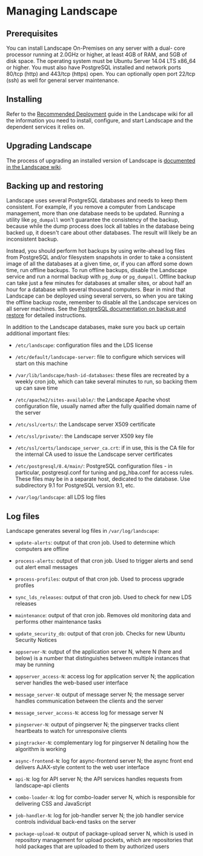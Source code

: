 
# Managing Landscape


## Prerequisites

You can install Landscape On-Premises on any server with a dual-
core processor running at 2.0GHz or higher, at least 4GB of RAM, and 5GB of
disk space. The operating system must be Ubuntu Server 14.04 LTS x86_64 or
higher. You must also have PostgreSQL installed and network ports 80/tcp
(http) and 443/tcp (https) open. You can optionally open port 22/tcp (ssh) as
well for general server maintenance.

## Installing

Refer to the [Recommended Deployment]
guide in the Landscape wiki for all the information you need to install,
configure, and start Landscape and the dependent services it relies on.

## Upgrading Landscape

The process of upgrading an installed version of Landscape is 
[documented in the Landscape wiki][upgrade].

## Backing up and restoring

Landscape uses several PostgreSQL databases and needs to keep them consistent.
For example, if you remove a computer from Landscape management, more than one
database needs to be updated. Running a utility like `pg_dumpall` won't
guarantee the consistency of the backup, because while the dump process does
lock all tables in the database being backed up, it doesn't care about other
databases. The result will likely be an inconsistent backup.

Instead, you should perform hot backups by using write-ahead log files from
PostgreSQL and/or filesystem snapshots in order to take a consistent image of
all the databases at a given time, or, if you can afford some down time, run
offline backups. To run offline backups, disable the Landscape service and run
a normal backup with `pg_dump` or `pg_dumpall`. Offline backup can take just a
few minutes for databases at smaller sites, or about half an hour for a
database with several thousand computers. Bear in mind that Landscape can be
deployed using several servers, so when you are taking the offline backup
route, remember to disable all the Landscape services on all server machines.
See the
[PostgreSQL documentation on backup and restore][backup]
for detailed instructions.

In addition to the Landscape databases, make sure you back up certain
additional important files:

  * `/etc/landscape`: configuration files and the LDS license 

  * `/etc/default/landscape-server`: file to configure which services will start on this machine

  * `/var/lib/landscape/hash-id-databases`: these files are recreated by a weekly cron job, which can take several minutes to run, so backing them up can save time

  * `/etc/apache2/sites-available/`: the Landscape Apache vhost configuration file, usually named after the fully qualified domain name of the server

  * `/etc/ssl/certs/`: the Landscape server X509 certificate

  * `/etc/ssl/private/`: the Landscape server X509 key file

  * `/etc/ssl/certs/landscape_server_ca.crt`: if in use, this is the CA file for the internal CA used to issue the Landscape server certificates

  * `/etc/postgresql/8.4/main/`: PostgreSQL configuration files - in particular, postgresql.conf for tuning and pg_hba.conf for access rules. These files may be in a separate host, dedicated to the database. Use subdirectory 9.1 for PostgreSQL version 9.1, etc.

  * `/var/log/landscape`: all LDS log files

## Log files

Landscape generates several log files in `/var/log/landscape`:

  * `update-alerts`: output of that cron job. Used to determine which computers are offline

  * `process-alerts`: output of that cron job. Used to trigger alerts and send out alert email messages

  * `process-profiles`: output of that cron job. Used to process upgrade profiles

  * `sync_lds_releases`: output of that cron job. Used to check for new LDS releases

  * `maintenance`: output of that cron job. Removes old monitoring data and performs other maintenance tasks

  * `update_security_db`: output of that cron job. Checks for new Ubuntu Security Notices

  * `appserver-N`: output of the application server N, where N (here and below) is a number that distinguishes between multiple instances that may be running

  * `appserver_access-N`: access log for application server N; the application server handles the web-based user interface

  * `message_server-N`: output of message server N; the message server handles communication between the clients and the server

  * `message_server_access-N`: access log for message server N

  * `pingserver-N`: output of pingserver N; the pingserver tracks client heartbeats to watch for unresponsive clients

  * `pingtracker-N`: complementary log for pingserver N detailing how the algorithm is working

  * `async-frontend-N`: log for async-frontend server N; the async front end delivers AJAX-style content to the web user interface

  * `api-N`: log for API server N; the API services handles requests from landscape-api clients

  * `combo-loader-N`: log for combo-loader server N, which is responsible for delivering CSS and JavaScript

  * `job-handler-N`: log for job-handler server N; the job handler service controls individual back-end tasks on the server

  * `package-upload-N`: output of package-upload server N, which is used in repository management for upload pockets, which are repositories that hold packages that are uploaded to them by authorized users


[Recommended Deployment]: https://help.landscape.canonical.com/LDS/RecommendedDeployment
[backup]: https://help.landscape.canonical.com/LDS/RecommendedDeployment
[upgrade]: https://help.landscape.canonical.com/LDS/ReleaseNotes#Upgrading
